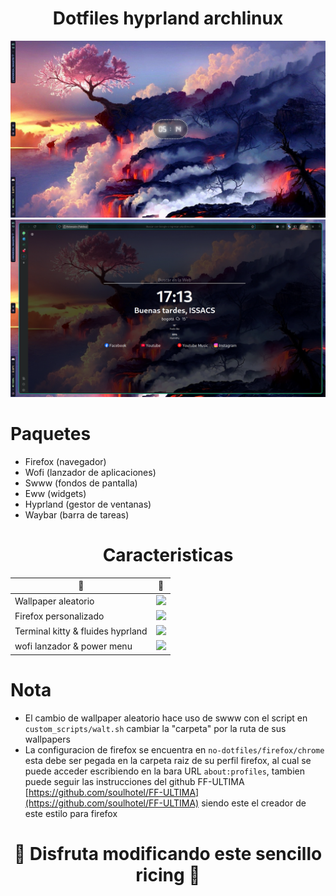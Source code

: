 <div align="center">

# Dotfiles hyprland archlinux
![](media/PNG/swappy-20241214-171416.png)
![](media/PNG/swappy-20241214-171315.png)

</div>

# Paquetes
- Firefox (navegador)
- Wofi (lanzador de aplicaciones)
- Swww (fondos de pantalla)
- Eww (widgets)
- Hyprland (gestor de ventanas)
- Waybar (barra de tareas)

<div align="center">
  
# Caracteristicas

</div>

| 🌈 | 📸 |
| --- | --- |
| Wallpaper aleatorio | ![](media/GIF/cambios-de-wallpaper.gif) |
| Firefox personalizado | ![](media/GIF/firefox.gif) |
| Terminal kitty & fluides hyprland | ![](media/GIF/terminal-barra-hyprland.gif) |
| wofi lanzador & power menu | ![](media/GIF/wofi-power.gif) |

# Nota
- El cambio de wallpaper aleatorio hace uso de swww con el script en `custom_scripts/walt.sh` cambiar la "carpeta" por la ruta de sus wallpapers
- La configuracion de firefox se encuentra en `no-dotfiles/firefox/chrome` esta debe ser pegada en la carpeta raiz de su perfil firefox, al cual se puede acceder escribiendo en la bara URL `about:profiles`, tambien puede seguir las instrucciones del github FF-ULTIMA [https://github.com/soulhotel/FF-ULTIMA](https://github.com/soulhotel/FF-ULTIMA) siendo este el creador de este estilo para firefox

<div align="center">

# 🌟 Disfruta modificando este sencillo ricing 🌟

</div>
